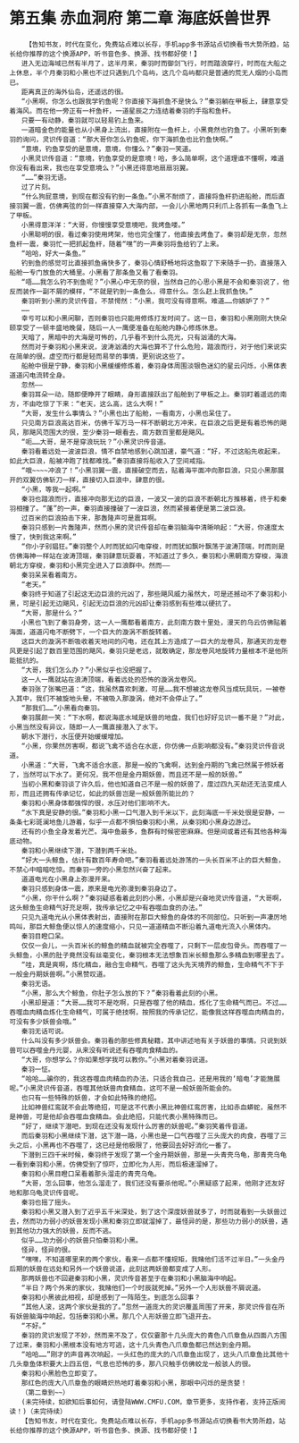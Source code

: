 # 第五集 赤血洞府 第二章 海底妖兽世界
        【告知书友，时代在变化，免费站点难以长存，手机app多书源站点切换看书大势所趋，站长给你推荐的这个换源APP，听书音色多、换源、找书都好使！】
       进入无边海域已然有半月了，这半月来，秦羽时而御剑飞行，时而踏浪穿行，时而在大船之上休息，半个月秦羽和小黑也不过只遇到几个岛屿，这几个岛屿都只是普通的荒无人烟的小岛而已。
       距离真正的海外仙岛，还遥远的很。
       “小黑啊，你怎么也跟我学钓鱼呢？你直接下海抓鱼不是快么？”秦羽躺在甲板上，肆意享受着海风。而在他一旁正有一杆鱼杆，一道星辰之力连结着秦羽的手指和鱼杆。
       只要一有动静，秦羽就可以轻易钓上鱼来。
       一道暗金色的能量也从小黑身上流出，直接附在一鱼杆上，小黑竟然也钓鱼了。小黑听到秦羽的询问，灵识传音道：“那大哥你怎么钓鱼呢，你下海抓鱼也比钓鱼快啊。”
       “意境，钓鱼享受的是意境，意境，你懂么？”秦羽一笑道。
       小黑灵识传音道：“意境，钓鱼享受的是意境！哈，多么简单啊，这个道理谁不懂啊，难道你没有看出来，我也在享受意境么？”小黑还得意地扇扇羽翼。
       “……”秦羽无语。
       过了片刻。
       “什么狗屁意境，到现在都没有钓到一条鱼。”小黑不耐烦了，直接将鱼杆扔进船舱，而后直接羽翼一震，仿佛离弦的剑一样直接穿入大海内部，一会儿小黑地两只利爪上各抓有一条鱼飞上了甲板。
       小黑得意洋洋：“大哥，你慢慢享受意境吧，我烤鱼喽。”
       小黑聪明的很，看过秦羽使用烤架，他也完全懂了，他直接去烤鱼了。秦羽却是无奈，忽然鱼杆一震，秦羽忙一把抓起鱼杆，随着“嘿”的一声秦羽将鱼给钓了上来。
       “哈哈，好大一条鱼。”
       钓到鱼的感觉可比直接抓鱼痛快多了，秦羽心情舒畅地将这鱼取了下来随手一扔，直接落入船舱一专门放鱼的大桶里。小黑看了那条鱼又看了看秦羽。
       “唔……我怎么钓不到鱼呢？”小黑心中无奈的很，当然自己的心思小黑是不会和秦羽说了，他反而装作一副不屑的模样，“不就是钓到一条鱼么，得意什么。怎么赶上我抓鱼快。”
       秦羽听到小黑的灵识传音，不禁愕然：“小黑，我可没有得意啊。难道……你嫉妒了？”
       ……
       幸亏可以和小黑闲聊，否则秦羽也只能用修炼打发时间了。这一日，秦羽和小黑刚刚大快朵颐享受了一顿丰盛地晚餐，随后一人一鹰便准备在船舱内静心修炼休息。
       天暗了，黑暗中的大海是可怖的，几乎看不到什么亮光，只有汹涌的大海。
       然而对于秦羽和小黑来说，波涛汹涌的大海也算不了什么危险，踏浪而行，对于他们来说实在简单的很。虚空而行都是轻而易举的事情，更别说这些了。
       船舱中很是宁静，秦羽和小黑缓缓修炼着，秦羽身体周围淡银色迷幻的星云闪烁，小黑体表道道闪电流转全身。
       忽然——
       秦羽耳朵一动，随即便睁开了眼睛，身形直接跃出了船舱到了甲板之上。秦羽盯着遥远的南方，不由吃惊了下来：“老天，这么高，这么大啊！”
       “大哥，发生什么事情么？”小黑也出了船舱，一看南方，小黑也呆住了。
       只见南方巨浪高达百米，仿佛千军万马一样不断朝北方冲来，在巨浪之后更是有着恐怖的飓风，那飓风范围大的很，至少秦羽一眼看去，南方数百里都是飓风。
       “呃……大哥，是不是穿浪玩玩？”小黑灵识传音道。
       秦羽看着远处一波波巨浪，情不自禁地感到心跳加速，豪气道：“好，不过这船先收起来，如此大巨浪，船被冲跑了找都难找。”秦羽直接将船收入了空间戒指。
       “哦~~~~冲浪了！”小黑羽翼一震，直接破空而去，贴着海平面冲向那巨浪，只见小黑那展开的双翼仿佛斩刀一样，直接切入巨浪中，肆意的很。
       “小黑，等我一起啊。”
       秦羽也踏浪而行，直接冲向那无边的巨浪，一波又一波的巨浪不断朝北方推移着，终于和秦羽相撞了。“蓬”的一声，秦羽直接撞破了一波巨浪，然而紧接着便是第二波巨浪。
       过百米的巨浪拍击下来，那轰隆声可是震耳啊。
       秦羽只感到一片轰隆声，然而小黑的灵识传音却在秦羽脑海中清晰响起：“大哥，你速度太慢了，快到我这来啊。”
       “你小子别猖狂。”秦羽整个人时而犹如闪电穿梭，时而犹如飘叶飘荡于波涛顶端，时而则是仿佛海神一样站在波涛顶端，秦羽肆意玩耍着，不知道过了多久，秦羽和小黑朝南方穿梭，海浪朝北方穿梭，秦羽和小黑完全进入了巨浪群中。然而——
       秦羽呆呆看着南方。
       “老天。”
       秦羽终于知道了引起这无边巨浪的元凶了，那些飓风威力虽然大，可是还撼动不了秦羽和小黑，可是引起无边飓风，引起无边巨浪的元凶却让秦羽感到有些难以硬抗了。
       “大哥，那是什么？”
       小黑也飞到了秦羽身旁，这一人一鹰都看着南方，此刻南方数十里处，漫天的乌云仿佛贴着海面，道道闪电不断劈下，一个巨大的漩涡不断旋转着。
       这巨大的漩涡不断吸收着天地间的闪电，还在其上方造成了一巨大的龙卷风，那通天的龙卷风更是引起了数百里范围的飓风，秦羽只是老远，就敢确定，那龙卷风地旋转力量根本不是他所能抵抗的。
       “大哥，我们怎么办？”小黑似乎也没把握了。
       这一人一鹰就站在浪涛顶端，看着远处的恐怖的漩涡龙卷风。
       秦羽张了张嘴巴道：“这，我虽然喜欢刺激，可是……我不想被这龙卷风当成玩具玩，一被卷入其中，我们不被旋地头晕，不被吸入那漩涡，绝对不会停止了。”
       “那我们……”小黑看向秦羽。
       秦羽展颜一笑：“下水啊，都说海底水域是妖兽的地盘，我们也好好见识一番不是？”对此，小黑当然没有异议，随即一人一鹰直接潜入了水下。
       朝水下潜行，水压便开始缓缓增加。
       “小黑，你果然厉害啊，都说飞禽不适合在水底，你仿佛一点影响都没有。”秦羽灵识传音说道。
       小黑道：“大哥，飞禽不适合水底，那是一般的飞禽啊，达到金丹期的飞禽已然属于修妖者了，当然可以下水了。更何况，我不但是金丹期妖兽，而且还不是一般的妖兽。”
       当初小黑和秦羽谈了许久后，他也知道自己不是一般的妖兽了，度过四九天劫还无法变成人形，而且还拥有传承记忆，如此的妖兽岂是一般妖兽所能比的？
       秦羽和小黑身体都强悍的很，水压对他们影响不大。
       “水下真是安静的很。”秦羽和小黑一口气潜入到千米以下，此刻海底一千米处很是安静，一条条七彩斑澜地鱼儿游着，似乎一点都不惧怕秦羽和小黑，从秦羽和小黑身边游过。
       还有的小鱼全身发着光芒。海中鱼最多，鱼群有时候密密麻麻。但是间或着还有其他各种海底动物。
       秦羽和小黑继续下潜，下潜到两千米处。
       “好大一头鲸鱼，估计有数百年寿命吧。”秦羽看着远处游荡的一头长百米不止的巨大鲸鱼，不禁心中暗暗吃惊。而秦羽一旁的小黑忽然兴奋了起来。
       道道电光在小黑身上弥漫开来。
       秦羽只感到身体一震，原来是电光弥漫到秦羽身边了。
       “小黑，你干什么啊？”秦羽疑惑看着此刻的小黑，小黑却是兴奋地灵识传音道，“大哥啊，这头鲸鱼生命精气好充足啊，我传承记忆之中有吞噬血食的办法。”
       只见九道电光从小黑体表射出，直接附在那巨大鲸鱼的身体的不同部位。只听到一声凄厉地鸣叫，那巨大鲸鱼便以惊人的速度缩小，只见一道道精血不断沿着九道电光流入小黑体内。
       秦羽目瞪口呆。
       仅仅一会儿，一头百米长的鲸鱼的精血就被完全吞噬了，只剩下一层皮包骨头。而吞噬了一头鲸鱼，小黑的肚子竟然没有丝毫变化，秦羽根本无法想象百米长鲸鱼那么多精血到哪里去了。
       “哇，真是爽啊，炼化精血，融合生命精气，吞噬了这头先天境界的鲸鱼，生命精气不下于一般金丹期妖兽啊。”小黑赞叹道。
       秦羽无语。
       “小黑，那么大个鲸鱼，你肚子怎么放的下？”秦羽看着此刻的小黑。
       小黑却是道：“大哥……我可不是吃啊，只是吞噬了他的精血，炼化了生命精气而已。不过……吞噬血肉精血炼化生命精气，可属于绝技啊，按照我的传承记忆，能像我这样吞噬血肉精血的，可没有多少妖兽会哦。”
       秦羽无话可说。
       什么叫没有多少妖兽会。秦羽看的那些修真秘籍，其中讲述地有关于妖兽的事情。只说到妖兽可以吞噬金丹元婴，从来没有听说还有吞噬肉食精血的。
       “大哥，你想学么？你如果想学我可以教你。”小黑对着秦羽说道。
       秦羽一怔。
       “哈哈……骗你的，我这吞噬血肉精血的办法，只适合我自己，还是用我的‘暗电’才能施展呢。”小黑灵识传音道，吞噬其他妖兽肉食精血，这可不是一般妖兽所能会的。
       也只有一些特殊的妖兽，才会如此特殊的绝招。
       比如神兽红鸾就不会此等绝招，可是这不代表小黑比神兽红鸾厉害，比如赤血蟒蛇，虽然不是神兽，可是他却会吞噬血食精血。会此绝招，只能代表小黑特殊而已。
       “好了，继续下潜吧，到现在还没有发现什么厉害的妖兽呢。”秦羽笑着传音道。
       而后秦羽和小黑继续下潜，这下潜一路，小黑也是一口气吞噬了三头庞大的肉食，吞噬了三头之后，小黑再也不吞噬了，这已经是他极限了，他要回去好好消化一番了。
       下潜到三四千米时候，秦羽终于发现了第一个金丹期妖兽，那是一头青壳乌龟，那青壳乌龟一看到秦羽和小黑，仿佛受到了惊吓，立即化为人形，而后极速溜掉了。
       秦羽和小黑目瞪口呆看着那头溜走的青壳乌龟。
       “大哥，怎么回事，他怎么溜走了，我们还没有要杀他呢。”小黑疑惑了起来，他刚才还友好地和那乌龟灵识传音呢。
       秦羽也摇了摇头。
       秦羽和小黑又潜入到了近乎五千米深处，到了这个深度妖兽就多了，时而就看到一头妖兽过去，然而功力弱小的妖兽发现小黑和秦羽立即就溜掉了，最怪异的是，那些功力弱小的妖兽，遇到其他功力强大的妖兽，反而不逃。
       似乎……功力弱小的妖兽只怕秦羽和小黑。
       怪异，怪异的很。
       “嘿嘿，不知道哪里来的两个家伙，看来一点都不懂规矩，我赌他们活不过半日。”一头金丹后期的妖兽在远处和另外一个妖兽说道，此刻这两妖兽都变成了人形。
       那两妖兽也不回避秦羽和小黑，灵识传音甚至于在秦羽和小黑脑海中响起。
       “半日？两个外来的家伙，我赌他们一个时辰就死掉。”另外一个人形妖兽不屑说道。
       秦羽和小黑彼此相视，却是感到了一阵陌生。到底怎么回事？
       “其他人滚，这两个家伙是我的了。”忽然一道庞大的灵识覆盖周围了开来，那灵识传音在所有妖兽脑海中响起，包括秦羽和小黑。那几个人形妖兽立即飞退开去。
       “不好。”
       秦羽的灵识发现了不妙，然而来不及了，仅仅霎那十几头庞大的青色八爪章鱼从四面八方围了过来，秦羽和小黑根本没有地方可逃，这十几头青色八爪章鱼都已然达到金丹期。
       “哈哈……”刚才的声音再次响起，一头红色的庞大的八爪章鱼出现了，这头八爪章鱼比其他十几头章鱼体积要大上四五倍，气息也恐怖的多，那八只触手仿佛蛟龙一般骇人的很。
       秦羽和小黑脸色立即变了。
       那红色的庞大八爪章鱼的眼睛炽热地盯着秦羽和小黑，那眼中闪烁的是贪婪！
       （第二章到~~）
       (未完待续，如欲知后事如何，请登陆WWW.CMFU.COM，章节更多，支持作者，支持正版阅读！)（未完待续）
       【告知书友，时代在变化，免费站点难以长存，手机app多书源站点切换看书大势所趋，站长给你推荐的这个换源APP，听书音色多、换源、找书都好使！】